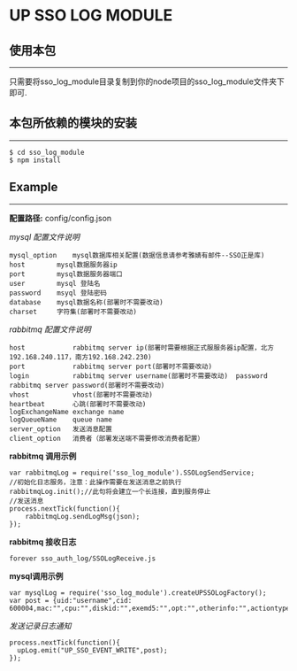 # UP SSO LOG MODULE

## 使用本包
---
只需要将sso\_log\_module目录复制到你的node项目的sso\_log\_module文件夹下即可.

## 本包所依赖的模块的安装
---
	$ cd sso_log_module
	$ npm install

## Example
----

**配置路径:** config/config.json

*mysql 配置文件说明*

	mysql_option    mysql数据库相关配置(数据信息请参考雅婧有邮件--SSO正是库)
	host        mysql数据服务器ip
    port        mysql数据服务器端口
    user        mysql 登陆名
    password    msyql 登陆密码
    database    mysql数据名称(部署时不需要改动)
    charset     字符集(部署时不需要改动)

*rabbitmq 配置文件说明*

    host            rabbitmq server ip(部署时需要根据正式服服务器ip配置，北方192.168.240.117，南方192.168.242.230)
	port            rabbitmq server port(部署时不需要改动)
	login           rabbitmq server username(部署时不需要改动)	password        rabbitmq server password(部署时不需要改动)
	vhost           vhost(部署时不需要改动)
	heartbeat       心跳(部署时不需要改动)
	logExchangeName exchange name
	logQueueName    queue name
	server_option   发送消息配置
	client_option   消费者（部署发送端不需要修改消费者配置）

**rabbitmq 调用示例**

	var rabbitmqLog = require('sso_log_module').SSOLogSendService;
	//初始化日志服务，注意：此操作需要在发送消息之前执行
	rabbitmqLog.init();//此句将会建立一个长连接，直到服务停止
	//发送消息
	process.nextTick(function(){
    	rabbitmqLog.sendLogMsg(json);
	});

**rabbitmq 接收日志**

	forever sso_auth_log/SSOLogReceive.js

**mysql调用示例**

	var mysqlLog = require('sso_log_module').createUPSSOLogFactory();
	var post = {uid:"username",cid:	600004,mac:"",cpu:"",diskid:"",exemd5:"",opt:"",otherinfo:"",actiontype:1,campaignId:28};

*发送记录日志通知*

	process.nextTick(function(){
      upLog.emit("UP_SSO_EVENT_WRITE",post);
	});

